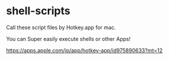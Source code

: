 # shell-scripts
Call these script files by Hotkey.app for mac.


You can Super easily execute shells or other Apps!

https://apps.apple.com/jp/app/hotkey-app/id975890633?mt=12
